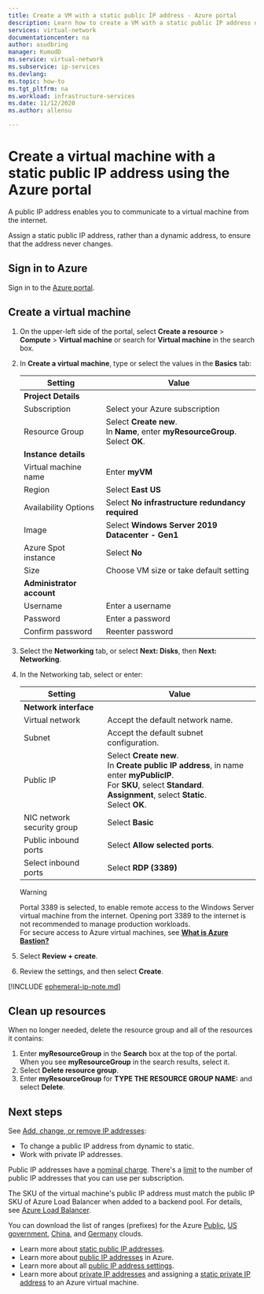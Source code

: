 ```yaml
---
title: Create a VM with a static public IP address - Azure portal
description: Learn how to create a VM with a static public IP address using the Azure portal.
services: virtual-network
documentationcenter: na
author: asudbring
manager: KumudD
ms.service: virtual-network
ms.subservice: ip-services
ms.devlang:
ms.topic: how-to
ms.tgt_pltfrm: na
ms.workload: infrastructure-services
ms.date: 11/12/2020
ms.author: allensu

---
```

# Create a virtual machine with a static public IP address using the Azure portal

A public IP address enables you to communicate to a virtual machine from the internet. 

Assign a static public IP address, rather than a dynamic address, to ensure that the address never changes.   

## Sign in to Azure

Sign in to the [Azure portal](https://portal.azure.com).

## Create a virtual machine

1. On the upper-left side of the portal, select **Create a resource** > **Compute** > **Virtual machine** or search for **Virtual machine** in the search box.
   
2. In **Create a virtual machine**, type or select the values in the **Basics** tab:

    | Setting | Value                                          |
    |-----------------------|----------------------------------|
    | **Project Details** |  |
    | Subscription | Select your Azure subscription |
    | Resource Group | Select **Create new**. </br> In **Name**, enter **myResourceGroup**. </br> Select **OK**. |
    | **Instance details** |  |
    | Virtual machine name | Enter **myVM** |
    | Region | Select **East US** |
    | Availability Options | Select **No infrastructure redundancy required** |
    | Image | Select **Windows Server 2019 Datacenter - Gen1** |
    | Azure Spot instance | Select **No** |
    | Size | Choose VM size or take default setting |
    | **Administrator account** |  |
    | Username | Enter a username |
    | Password | Enter a password |
    | Confirm password | Reenter password |

3. Select the **Networking** tab, or select **Next: Disks**, then **Next: Networking**.
  
4. In the Networking tab, select or enter:

    | Setting | Value |
    |-|-|
    | **Network interface** |  |
    | Virtual network | Accept the default network name. |
    | Subnet | Accept the default subnet configuration. |
    | Public IP | Select **Create new**. </br> In **Create public IP address**, in name enter **myPublicIP**. </br> For **SKU**, select **Standard**. </br> **Assignment**, select **Static**. </br> Select **OK**.  |
    | NIC network security group | Select **Basic**|
    | Public inbound ports | Select **Allow selected ports**. |
    | Select inbound ports | Select **RDP (3389)** |

    > [!WARNING]
    > Portal 3389 is selected, to enable remote access to the Windows Server virtual machine from the internet. Opening port 3389 to the internet is not recommended to manage production workloads. </br> For secure access to Azure virtual machines, see **[What is Azure Bastion?](../bastion/bastion-overview.md)**
   
5. Select **Review + create**. 
  
6. Review the settings, and then select **Create**.

[!INCLUDE [ephemeral-ip-note.md](../../includes/ephemeral-ip-note.md)]

## Clean up resources

When no longer needed, delete the resource group and all of the resources it contains:

1. Enter **myResourceGroup** in the **Search** box at the top of the portal. When you see **myResourceGroup** in the search results, select it.
2. Select **Delete resource group**.
3. Enter **myResourceGroup** for **TYPE THE RESOURCE GROUP NAME:** and select **Delete**.

## Next steps

See [Add, change, or remove IP addresses](virtual-network-network-interface-addresses.md):

* To change a public IP address from dynamic to static.
* Work with private IP addresses.

Public IP addresses have a [nominal charge](https://azure.microsoft.com/pricing/details/ip-addresses). There's a [limit](../azure-resource-manager/management/azure-subscription-service-limits.md?toc=%2fazure%2fvirtual-network%2ftoc.json#azure-resource-manager-virtual-networking-limits) to the number of public IP addresses that you can use per subscription.

The SKU of the virtual machine's public IP address must match the public IP SKU of Azure Load Balancer when added to a backend pool. For details, see [Azure Load Balancer](../load-balancer/skus.md).

You can download the list of ranges (prefixes) for the Azure [Public](https://www.microsoft.com/download/details.aspx?id=56519), [US government](https://www.microsoft.com/download/details.aspx?id=57063), [China](https://www.microsoft.com/download/details.aspx?id=57062), and [Germany](https://www.microsoft.com/download/details.aspx?id=57064) clouds.

- Learn more about [static public IP addresses](./public-ip-addresses.md#ip-address-assignment).
- Learn more about [public IP addresses](./public-ip-addresses.md#public-ip-addresses) in Azure.
- Learn more about all [public IP address settings](virtual-network-public-ip-address.md#create-a-public-ip-address).
- Learn more about [private IP addresses](./private-ip-addresses.md) and assigning a [static private IP address](virtual-network-network-interface-addresses.md#add-ip-addresses) to an Azure virtual machine.
